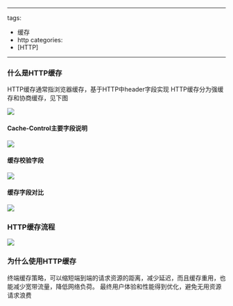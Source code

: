 
---
tags: 
- 缓存
- http
categories:
- [HTTP]
---

### 什么是HTTP缓存
HTTP缓存通常指浏览器缓存，基于HTTP中header字段实现
HTTP缓存分为强缓存和协商缓存，见下图

![](https://upload-images.jianshu.io/upload_images/9696036-cce700528e23bc81.jpg?imageMogr2/auto-orient/strip%7CimageView2/2/w/1240)


#### Cache-Control主要字段说明

![](https://upload-images.jianshu.io/upload_images/9696036-2a26a690808fb292.jpg?imageMogr2/auto-orient/strip%7CimageView2/2/w/1240)


#### 缓存校验字段
![](https://upload-images.jianshu.io/upload_images/9696036-4656eec189b891ab.jpg?imageMogr2/auto-orient/strip%7CimageView2/2/w/1240)


#### 缓存字段对比
![](https://upload-images.jianshu.io/upload_images/9696036-0d9fb787867f2f04.jpg?imageMogr2/auto-orient/strip%7CimageView2/2/w/1240)




### HTTP缓存流程
![](https://upload-images.jianshu.io/upload_images/9696036-e9f7b43d56529039.jpg?imageMogr2/auto-orient/strip%7CimageView2/2/w/1240)

### 为什么使用HTTP缓存

终端缓存策略，可以缩短端到端的请求资源的距离，减少延迟，而且缓存重用，也能减少宽带流量，降低网络负荷。
最终用户体验和性能得到优化，避免无用资源请求浪费

